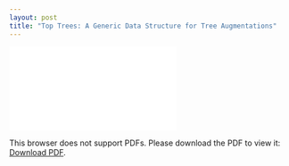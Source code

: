```yaml
---
layout: post
title: "Top Trees: A Generic Data Structure for Tree Augmentations"
---
```


<object data="/writing/CS224N__Project_Final_Report.pdf" type="application/pdf" width="700px" height="700px">
    <embed src="/writing/CS224N__Project_Final_Report.pdf">
        <p>This browser does not support PDFs. Please download the PDF to view it: <a href="/writing/CS224N__Project_Final_Report.pdf">Download PDF</a>.</p>
    </embed>
</object>

